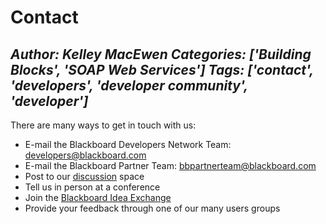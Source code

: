 # Contact
*Author: Kelley MacEwen*
*Categories: ['Building Blocks', 'SOAP Web Services']*
*Tags: ['contact', 'developers', 'developer community', 'developer']*
---
There are many ways to get in touch with us:

  * E-mail the Blackboard Developers Network Team: [developers@blackboard.com](mailto:developers@blackboard.com)
  * E-mail the Blackboard Partner Team: [bbpartnerteam@blackboard.com](mailto:bbpartnerteam@blackboard.com)
  * Post to our [discussion](https://community.blackboard.com/community/developers/learn/content?filterID=contentstatus%5Bpublished%5D~objecttype~objecttype%5Bthread%5D) space
  * Tell us in person at a conference
  * Join the [Blackboard Idea Exchange](https://community.blackboard.com/external-link.jspa?url=http%3A//www.blackboard.com/Communities/Idea-Exchange.aspx)
  * Provide your feedback through one of our many users groups

